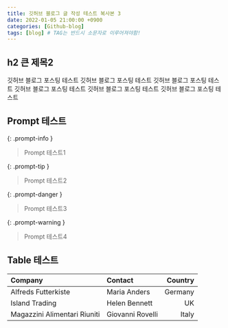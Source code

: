 ```yaml
---
title: 깃허브 블로그 글 작성 테스트 복사본 3
date: 2022-01-05 21:00:00 +0900
categories: [Github-blog]
tags: [blog] # TAG는 반드시 소문자로 이루어져야함!
---
```


## h2 큰 제목2

깃허브 블로그 포스팅 테스트 깃허브 블로그 포스팅 테스트 깃허브 블로그 포스팅 테스트 깃허브 블로그 포스팅 테스트 깃허브 블로그 포스팅 테스트 깃허브 블로그 포스팅 테스트

## Prompt 테스트

{: .prompt-info }

> Prompt 테스트1

{: .prompt-tip }

> Prompt 테스트2

{: .prompt-danger }

> Prompt 테스트3

{: .prompt-warning }

> Prompt 테스트4



## Table 테스트

| Company                      | Contact          | Country |
| :--------------------------- | :--------------- | ------: |
| Alfreds Futterkiste          | Maria Anders     | Germany |
| Island Trading               | Helen Bennett    |      UK |
| Magazzini Alimentari Riuniti | Giovanni Rovelli |   Italy |
